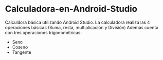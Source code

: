 # Calculadora-en-Android-Studio
Calculdora básica utilizando Android Studio.
La calculadora realiza las 4 operaciones básicas (Suma, resta, multiplicación y División)
Además cuenta con tres operaciones trigonométricas: 
- Seno
- Coseno
- Tangente

